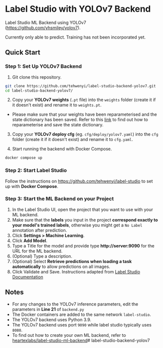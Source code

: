 # Label Studio with YOLOv7 Backend
Label Studio ML Backend using YOLOv7 (https://github.com/yhsmiley/yolov7).

Currently only able to predict. Training has not been incorporated yet.

## Quick Start

### Step 1: Set Up YOLOv7 Backend
1. Git clone this repository.
```bash
git clone https://github.com/tehwenyi/label-studio-backend-yolov7.git
cd label-studio-backend-yolov7/
```

2. Copy your **YOLOv7 weights** (`.pt` file) into the `weights` folder (create it if it doesn't exist) and rename it to `weights.pt`.
- Please make sure that your weights have been reparameterised and the state dictionary has been saved. Refer to this [link](https://github.com/DinoHub/yolov7_pipeline/tree/main#to-convert-weights-for-use-in-inference-branch) to find out how to reparameterise and save the state dictionary.

3. Copy your **YOLOv7 deploy cfg** (eg. `cfg/deploy/yolov7.yaml`) into the `cfg` folder (create it if it doesn't exist) and rename it to `cfg.yaml`.

4. Start running the backend with Docker Compose.
```bash
docker compose up
```

### Step 2: Start Label Studio
Follow the instructions on https://github.com/tehwenyi/label-studio to set up with **Docker Compose**.

### Step 3: Start the ML Backend on your Project
1. In the Label Studio UI, open the project that you want to use with your ML backend.
2. Make sure that the **labels** you input in the project **correspond exactly to your model's trained labels**, otherwise you might get a `No Label` annotation after prediction.
3. Click **Settings > Machine Learning**.
4. Click **Add Model**.
5. Type a Title for the model and provide type **http://server:9090** for the URL for the ML backend.
6. (Optional) Type a description.
7. (Optional) Select **Retrieve predictions when loading a task automatically** to allow predictions on all images.
8. Click Validate and Save.
Instructions adapted from [Label Studio Documentation](https://labelstud.io/guide/ml.html#Add-an-ML-backend-to-Label-Studio)

## Notes
- For any changes to the YOLOv7 inference parameters, edit the parameters in **Line 21** of `backend.py`
- The Docker containers are added to the same network `label-studio`.
- The YOLOv7 backend uses Python 3.9.
- The YOLOv7 backend uses port `9090` while label studio typically uses `8080`.
- To find out how to create your own ML backend, refer to [heartexlabs/label-studio-ml-backend](https://github.com/heartexlabs/label-studio-ml-backend)# label-studio-backend-yolov7
